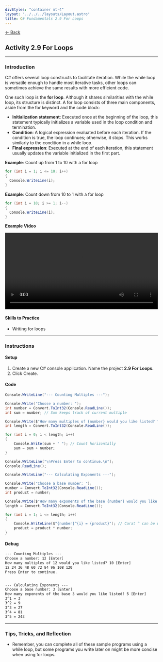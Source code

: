 ```yaml
---
divStyles: "container mt-4"
layout: "../../../layouts/Layout.astro"
title: C# Fundamentals 2.9 For Loops
---
```


[← Back](/c-sharp-fundamentals/)

## Activity 2.9 For Loops

---

### Introduction

C# offers several loop constructs to facilitate iteration. While the while loop is versatile enough to handle most iterative tasks, other loops can sometimes achieve the same results with more efficient code.

One such loop is the **for loop**. Although it shares similarities with the while loop, its structure is distinct. A for loop consists of three main components, aside from the for keyword and the code block:

- **Initialization statement**: Executed once at the beginning of the loop, this statement typically initializes a variable used in the loop condition and termination.
- **Condition**: A logical expression evaluated before each iteration. If the condition is true, the loop continues; otherwise, it stops. This works similarly to the condition in a while loop.
- **Final expression**: Executed at the end of each iteration, this statement usually updates the variable initialized in the first part.

**Example**: Count up from 1 to 10 with a for loop

```cs
for (int i = 1; i <= 10; i++)
{
  Console.WriteLine(i);
}
```

**Example**: Count down from 10 to 1 with a for loop

```cs
for (int i = 10; i >= 1; i--)
{
  Console.WriteLine(i);
}
```

**Example Video**

<video src="/courses/c-sharp-fundamentals/for-loop-animation.mp4" controls style="width: 100%; max-width: 640px;"></video>

#### Skills to Practice

- Writing for loops

---

### Instructions

#### Setup

1. Create a new C# console application. Name the project **2.9 For Loops**.
2. Click Create.

#### Code

```cs
Console.WriteLine("--- Counting Multiples ---");

Console.Write("Choose a number: ");
int number = Convert.ToInt32(Console.ReadLine());
int sum = number; // Sum keeps track of current multiple

Console.Write($"How many multiples of {number} would you like listed? ");
int length = Convert.ToInt32(Console.ReadLine());

for (int i = 0; i < length; i++)
{
    Console.Write(sum + " "); // Count horizontally
    sum = sum + number;
}

Console.WriteLine("\nPress Enter to continue.\n");
Console.ReadLine();

Console.WriteLine("--- Calculating Exponents ---");

Console.Write("Choose a base number: ");
number = Convert.ToInt32(Console.ReadLine());
int product = number;

Console.Write($"How many exponents of the base {number} would you like listed? ");
length = Convert.ToInt32(Console.ReadLine());

for (int i = 1; i <= length; i++)
{
    Console.WriteLine($"{number}^{i} = {product}"); // Carat ^ can be used to represent exponents
    product = product * number;
}
```

#### Debug

```txt
--- Counting Multiples ---
Choose a number: 12 [Enter]
How many multiples of 12 would you like listed? 10 [Enter]
12 24 36 48 60 72 84 96 108 120
Press Enter to continue.


--- Calculating Exponents ---
Choose a base number: 3 [Enter]
How many exponents of the base 3 would you like listed? 5 [Enter]
3^1 = 3
3^2 = 9
3^3 = 27
3^4 = 81
3^5 = 243
```

---

### Tips, Tricks, and Reflection

- Remember, you can complete all of these sample programs using a while loop, but some programs you write later on might be more concise when using for loops.

